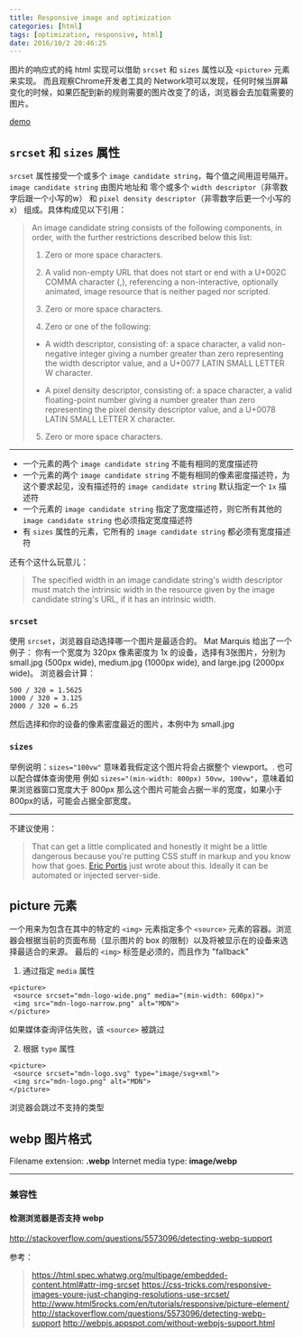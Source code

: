 ```yaml
---
title: Responsive image and optimization
categories: [html]
tags: [optimization, responsive, html] 
date: 2016/10/2 20:46:25
---
```


图片的响应式的纯 html 实现可以借助 `srcset` 和 `sizes` 属性以及 `<picture>` 元素来实现。
而且观察Chrome开发者工具的 Network项可以发现，任何时候当屏幕变化的时候，如果匹配到新的规则需要的图片改变了的话，浏览器会去加载需要的图片。

<!-- more -->

[demo](http://googlechrome.github.io/samples/picture-element/)

## `srcset` 和 `sizes` 属性

`srcset` 属性接受一个或多个 `image candidate string`，每个值之间用逗号隔开。
`image candidate string` 由图片地址和 零个或多个 `width descriptor`（非零数字后跟一个小写的w） 和 `pixel density descriptor`（非零数字后更一个小写的x） 组成。具体构成见以下引用：

> An image candidate string consists of the following components, in
> order, with the further restrictions described below this list:
> 
> 1. Zero or more space characters.
> 
> 2. A valid non-empty URL that does not start or end with a U+002C COMMA character (,), referencing a non-interactive, optionally
> animated, image resource that is neither paged nor scripted.
> 
> 3. Zero or more space characters.
> 
> 4. Zero or one of the following:
> 
> - A width descriptor, consisting of: a space character, a valid non-negative integer giving a number greater than zero representing
> the width descriptor value, and a U+0077 LATIN SMALL LETTER W
> character.
> 
> - A pixel density descriptor, consisting of: a space character, a valid floating-point number giving a number greater than zero
> representing the pixel density descriptor value, and a U+0078 LATIN
> SMALL LETTER X character.
> 
> 5. Zero or more space characters.

---

- 一个元素的两个 `image candidate string` 不能有相同的宽度描述符
- 一个元素的两个 `image candidate string` 不能有相同的像素密度描述符，为这个要求起见，没有描述符的 `image candidate string` 默认指定一个 `1x` 描述符
- 一个元素的 `image candidate string` 指定了宽度描述符，则它所有其他的 `image candidate string` 也必须指定宽度描述符
- 有 `sizes` 属性的元素，它所有的 `image candidate string` 都必须有宽度描述符

还有个这什么玩意儿：

> The specified width in an image candidate string's width descriptor must match the intrinsic width in the resource given by the image candidate string's URL, if it has an intrinsic width.

### `srcset`
使用 `srcset`，浏览器自动选择哪一个图片是最适合的。
Mat Marquis 给出了一个例子：
你有一个宽度为 320px 像素密度为 1x 的设备，选择有3张图片，分别为 small.jpg (500px wide), medium.jpg (1000px wide), and large.jpg (2000px wide)。
浏览器会计算：
```
500 / 320 = 1.5625
1000 / 320 = 3.125
2000 / 320 = 6.25
```
然后选择和你的设备的像素密度最近的图片，本例中为 small.jpg

### `sizes`
举例说明：`sizes="100vw"` 意味着我假定这个图片将会占据整个 viewport。.
也可以配合媒体查询使用 例如 `sizes="(min-width: 800px) 50vw, 100vw"`，意味着如果浏览器窗口宽度大于 800px 那么这个图片可能会占据一半的宽度，如果小于 800px的话，可能会占据全部宽度。

---

不建议使用：
>  That can get a little complicated and honestly it might be a little dangerous because you're putting CSS stuff in markup and you know how that goes. [Eric Portis](http://ericportis.com/posts/2014/separated/) just wrote about this. Ideally it can be automated or injected server-side.

## picture 元素
一个用来为包含在其中的特定的 `<img>` 元素指定多个 `<source>` 元素的容器。浏览器会根据当前的页面布局（显示图片的 box 的限制）以及将被显示在的设备来选择最适合的来源。
最后的 `<img>` 标签是必须的，而且作为 "fallback"

1. 通过指定 `media` 属性
```
<picture>
 <source srcset="mdn-logo-wide.png" media="(min-width: 600px)">
 <img src="mdn-logo-narrow.png" alt="MDN">
</picture>
```
如果媒体查询评估失败，该 `<source>` 被跳过

2. 根据 `type` 属性
```
<picture>
 <source srcset="mdn-logo.svg" type="image/svg+xml">
 <img src="mdn-logo.png" alt="MDN">
</picture>
```
浏览器会跳过不支持的类型

## webp 图片格式

Filename extension: **.webp**
Internet media type: **image/webp**

---

### 兼容性

#### 检测浏览器是否支持 webp 
http://stackoverflow.com/questions/5573096/detecting-webp-support



参考：
 > https://html.spec.whatwg.org/multipage/embedded-content.html#attr-img-srcset
 > https://css-tricks.com/responsive-images-youre-just-changing-resolutions-use-srcset/
 > http://www.html5rocks.com/en/tutorials/responsive/picture-element/
 > http://stackoverflow.com/questions/5573096/detecting-webp-support
 > http://webpjs.appspot.com/without-webpjs-support.html